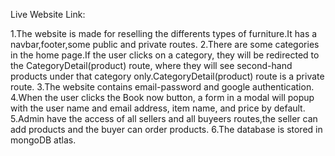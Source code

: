 Live Website Link:

1.The website is made for reselling the differents types of furniture.It has a navbar,footer,some public and private routes.
2.There are some categories in the home page.If the user clicks on a category, they will be redirected to the CategoryDetail(product) route, where they will see second-hand products under that category only.CategoryDetail(product) route is a private route.
3.The website contains email-password and google authentication.
4.When the user clicks the Book now button, a form in a modal will popup with the user name and email address, item name, and price by default.
5.Admin have the access of all sellers and all buyeers routes,the seller can add products and the buyer can order products.
6.The database is stored in mongoDB atlas.